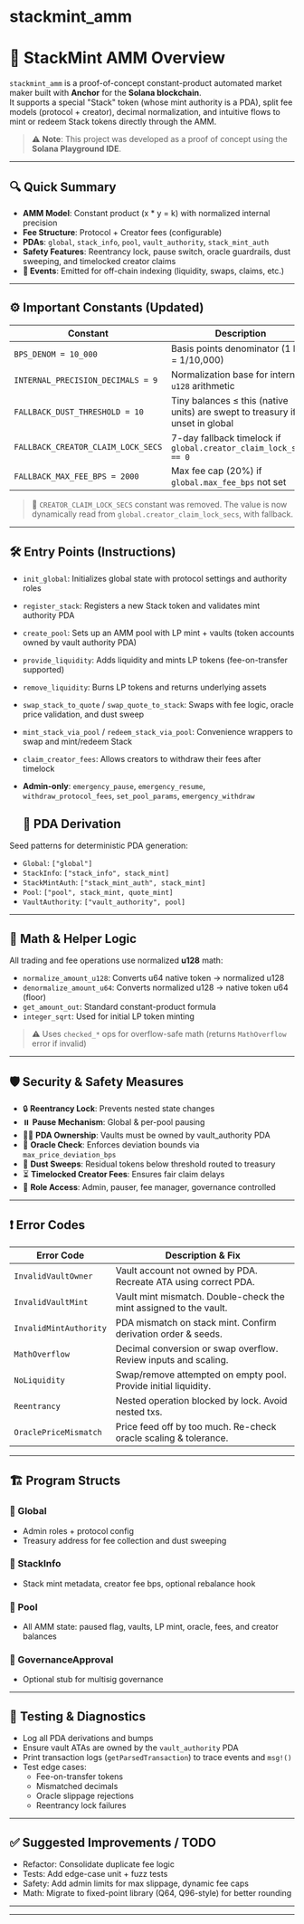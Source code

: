 # stackmint_amm

# 🚀 StackMint AMM Overview

`stackmint_amm` is a proof-of-concept constant-product automated market maker built with **Anchor** for the **Solana blockchain**.  
It supports a special "Stack" token (whose mint authority is a PDA), split fee models (protocol + creator), decimal normalization, and intuitive flows to mint or redeem Stack tokens directly through the AMM.

> ⚠️ **Note**: This project was developed as a proof of concept using the **Solana Playground IDE**.

---

## 🔍 Quick Summary

- **AMM Model**: Constant product (x * y = k) with normalized internal precision  
- **Fee Structure**: Protocol + Creator fees (configurable)  
- **PDAs**: `global`, `stack_info`, `pool`, `vault_authority`, `stack_mint_auth`  
- **Safety Features**: Reentrancy lock, pause switch, oracle guardrails, dust sweeping, and timelocked creator claims  
- **📡 Events**: Emitted for off-chain indexing (liquidity, swaps, claims, etc.)

---

## ⚙️ Important Constants (Updated)

| Constant                             | Description                                                                 |
|--------------------------------------|-----------------------------------------------------------------------------|
| `BPS_DENOM = 10_000`                 | Basis points denominator (1 bps = 1/10,000)                                 |
| `INTERNAL_PRECISION_DECIMALS = 9`    | Normalization base for internal `u128` arithmetic                          |
| `FALLBACK_DUST_THRESHOLD = 10`       | Tiny balances ≤ this (native units) are swept to treasury if unset in global |
| `FALLBACK_CREATOR_CLAIM_LOCK_SECS`   | 7-day fallback timelock if `global.creator_claim_lock_secs == 0`           |
| `FALLBACK_MAX_FEE_BPS = 2000`        | Max fee cap (20%) if `global.max_fee_bps` not set                          |

> 📝 `CREATOR_CLAIM_LOCK_SECS` constant was removed. The value is now dynamically read from `global.creator_claim_lock_secs`, with fallback.

---

## 🛠️ Entry Points (Instructions)

- `init_global`: Initializes global state with protocol settings and authority roles  
- `register_stack`: Registers a new Stack token and validates mint authority PDA  
- `create_pool`: Sets up an AMM pool with LP mint + vaults (token accounts owned by vault authority PDA)  
- `provide_liquidity`: Adds liquidity and mints LP tokens (fee-on-transfer supported)  
- `remove_liquidity`: Burns LP tokens and returns underlying assets  
- `swap_stack_to_quote` / `swap_quote_to_stack`: Swaps with fee logic, oracle price validation, and dust sweep  
- `mint_stack_via_pool` / `redeem_stack_via_pool`: Convenience wrappers to swap and mint/redeem Stack  
- `claim_creator_fees`: Allows creators to withdraw their fees after timelock  
- **Admin-only**: `emergency_pause`, `emergency_resume`, `withdraw_protocol_fees`, `set_pool_params`, `emergency_withdraw`

  ## 🧾 PDA Derivation

Seed patterns for deterministic PDA generation:

- `Global`: `["global"]`  
- `StackInfo`: `["stack_info", stack_mint]`  
- `StackMintAuth`: `["stack_mint_auth", stack_mint]`  
- `Pool`: `["pool", stack_mint, quote_mint]`  
- `VaultAuthority`: `["vault_authority", pool]`

---

## 🧮 Math & Helper Logic

All trading and fee operations use normalized **u128** math:

- `normalize_amount_u128`: Converts u64 native token → normalized u128  
- `denormalize_amount_u64`: Converts normalized u128 → native token u64 (floor)  
- `get_amount_out`: Standard constant-product formula  
- `integer_sqrt`: Used for initial LP token minting  

> ⚠️ Uses `checked_*` ops for overflow-safe math (returns `MathOverflow` error if invalid)

---

## 🛡️ Security & Safety Measures

- 🔒 **Reentrancy Lock**: Prevents nested state changes  
- ⏸️ **Pause Mechanism**: Global & per-pool pausing  
- 👮‍♂️ **PDA Ownership**: Vaults must be owned by vault_authority PDA  
- 🧮 **Oracle Check**: Enforces deviation bounds via `max_price_deviation_bps`  
- 💨 **Dust Sweeps**: Residual tokens below threshold routed to treasury  
- ⏳ **Timelocked Creator Fees**: Ensures fair claim delays  
- 🔑 **Role Access**: Admin, pauser, fee manager, governance controlled

---

## ❗ Error Codes

| Error Code              | Description & Fix |
|-------------------------|-------------------|
| `InvalidVaultOwner`     | Vault account not owned by PDA. Recreate ATA using correct PDA. |
| `InvalidVaultMint`      | Vault mint mismatch. Double-check the mint assigned to the vault. |
| `InvalidMintAuthority`  | PDA mismatch on stack mint. Confirm derivation order & seeds. |
| `MathOverflow`          | Decimal conversion or swap overflow. Review inputs and scaling. |
| `NoLiquidity`           | Swap/remove attempted on empty pool. Provide initial liquidity. |
| `Reentrancy`            | Nested operation blocked by lock. Avoid nested txs. |
| `OraclePriceMismatch`   | Price feed off by too much. Re-check oracle scaling & tolerance. |

---

## 🏗️ Program Structs

### 🧩 Global
- Admin roles + protocol config
- Treasury address for fee collection and dust sweeping

### 🧩 StackInfo
- Stack mint metadata, creator fee bps, optional rebalance hook

### 🧩 Pool
- All AMM state: paused flag, vaults, LP mint, oracle, fees, and creator balances

### 🧩 GovernanceApproval
- Optional stub for multisig governance

---

## 🧪 Testing & Diagnostics

- Log all PDA derivations and bumps  
- Ensure vault ATAs are owned by the `vault_authority` PDA  
- Print transaction logs (`getParsedTransaction`) to trace events and `msg!()`  
- Test edge cases:  
  - Fee-on-transfer tokens  
  - Mismatched decimals  
  - Oracle slippage rejections  
  - Reentrancy lock failures  

---

## ✅ Suggested Improvements / TODO

- Refactor: Consolidate duplicate fee logic  
- Tests: Add edge-case unit + fuzz tests  
- Safety: Add admin limits for max slippage, dynamic fee caps  
- Math: Migrate to fixed-point library (Q64, Q96-style) for better rounding

---


---
